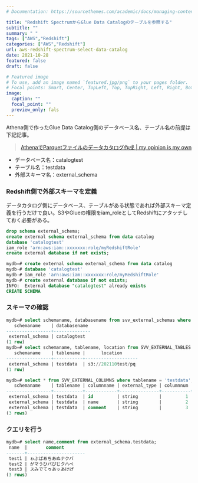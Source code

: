 ```yaml
---
# Documentation: https://sourcethemes.com/academic/docs/managing-content/

title: "Redshift SpectrumからGlue Data Catalogのテーブルを参照する"
subtitle: ""
summary: " "
tags: ["AWS","Redshift"]
categories: ["AWS","Redshift"]
url: aws-redshift-spectrum-select-data-catalog
date: 2021-10-28
featured: false
draft: false

# Featured image
# To use, add an image named `featured.jpg/png` to your pages folder.
# Focal points: Smart, Center, TopLeft, Top, TopRight, Left, Right, BottomLeft, Bottom, BottomRight.
image:
  caption: ""
  focal_point: ""
  preview_only: fals
---
```


Athena側で作ったGlue Data Catalog側のデータベース名、テーブル名の前提は下記記事。

> [AthenaでParquetファイルのデータカタログ作成 \| my opinion is my own](https://zatoima.github.io/python-pyarrow-convert-csv-to-parquet-pandas/)

- データベース名：catalogtest
- テーブル名：testdata
- 外部スキーマ名：external_schema

### Redshift側で外部スキーマを定義

データカタログ側にデータベース、テーブルがある状態であれば外部スキーマ定義を行うだけで良い。S3やGlueの権限をiam_roleとしてRedshiftにアタッチしておく必要がある。

```sql
drop schema external_schema;
create external schema external_schema from data catalog
database 'catalogtest'
iam_role 'arn:aws:iam::xxxxxxx:role/myRedshiftRole'
create external database if not exists;
```

```sql
mydb=# create external schema external_schema from data catalog
mydb-# database 'catalogtest'
mydb-# iam_role 'arn:aws:iam::xxxxxxx:role/myRedshiftRole'
mydb-# create external database if not exists;
INFO:  External database "catalogtest" already exists
CREATE SCHEMA
```

### スキーマの確認

```sql
mydb=# select schemaname, databasename from svv_external_schemas where schemaname='external_schema';
   schemaname    | databasename 
-----------------+--------------
 external_schema | catalogtest
(1 row)
mydb=# select schemaname, tablename, location from SVV_EXTERNAL_TABLES where schemaname='external_schema';
   schemaname    | tablename |      location      
-----------------+-----------+--------------------
 external_schema | testdata  | s3://202110test/pq
(1 row)

mydb=# select * from SVV_EXTERNAL_COLUMNS where tablename = 'testdata';
   schemaname    | tablename | columnname | external_type | columnnum | part_key | is_nullable 
-----------------+-----------+------------+---------------+-----------+----------+-------------
 external_schema | testdata  | id         | string        |         1 |        0 | 
 external_schema | testdata  | name       | string        |         2 |        0 | 
 external_schema | testdata  | comment    | string        |         3 |        0 | 
(3 rows)

```

### クエリを行う

```sql
mydb=# select name,comment from external_schema.testdata;
 name  |       comment        
-------+----------------------
 test1 | ゎぶばあちあぬナクバ
 test2 | がマうひバぴじクハぺ
 test3 | スみでてゥあッあけげ
(3 rows)
```